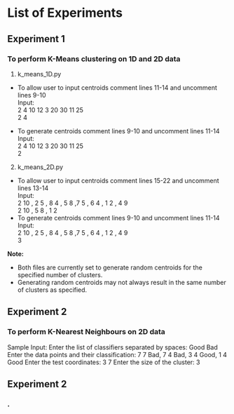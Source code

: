 
# List of Experiments

## Experiment 1
### To perform K-Means clustering on 1D and 2D data

1. k_means_1D.py
  - To allow user to input centroids comment lines 11-14 and uncomment lines 9-10  
    Input:  
    2 4 10 12 3 20 30 11 25  
    2 4  
  
  - To generate centroids comment lines 9-10 and uncomment lines 11-14  
    Input:  
    2 4 10 12 3 20 30 11 25  
    2  

2. k_means_2D.py
  - To allow user to input centroids comment lines 15-22 and uncomment lines 13-14  
    Input:  
    2 10 , 2 5 , 8 4 , 5 8 ,7 5 , 6 4 , 1 2 , 4 9  
    2 10 , 5 8 , 1 2  
  - To generate centroids comment lines 9-10 and uncomment lines 11-14  
    Input:  
    2 10 , 2 5 , 8 4 , 5 8 ,7 5 , 6 4 , 1 2 , 4 9  
    3  

**Note:** 
- Both files are currently set to generate random centroids for the specified number of clusters. 
- Generating random centroids may not always result in the same number of clusters as specified.

## Experiment 2
### To perform K-Nearest Neighbours on 2D data

Sample Input:
Enter the list of classifiers separated by spaces: Good Bad
Enter the data points and their classification: 7 7 Bad, 7 4 Bad, 3 4 Good, 1 4 Good
Enter the test coordinates: 3 7
Enter the size of the cluster: 3

## Experiment 2
### .